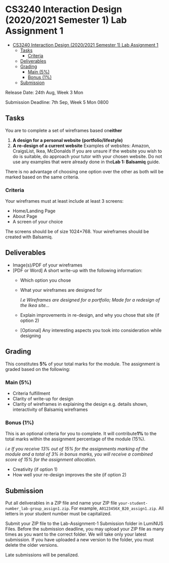 # CS3240 Interaction Design (2020/2021 Semester 1) Lab Assignment 1

- [CS3240 Interaction Design (2020/2021 Semester 1) Lab Assignment 1](#cs3240-interaction-design-20202021-semester-1-lab-assignment-1)
  - [Tasks](#tasks)
    - [Criteria](#criteria)
  - [Deliverables](#deliverables)
  - [Grading](#grading)
    - [Main (5%)](#main-5)
    - [Bonus (1%)](#bonus-1)
  - [Submission](#submission)
  
Release Date: ​24th Aug, Week 3 Mon

Submission Deadline: ​7th Sep, Week 5 Mon ​0800

## Tasks

You are to complete a set of wireframes based on **​either**

1. **A design for a personal website (portfolio/lifestyle)**
2. **A re-design of a current website**
   Examples of websites: ​Amazon​, ​CraigsList​, ​Ikea​, ​McDonalds
   If you are unsure if the website you wish to do is suitable, do approach your tutor with your chosen website. Do not use any examples that were already done in the ​**Lab 1: Balsamiq**​ guide.

There is no advantage of choosing one option over the other as both will be marked based on the same criteria.

### Criteria

Your wireframes must at least include at least 3 screens:

- Home/Landing Page
- About Page
- A screen of your choice

The screens should be of size ​1024×768. ​Your wireframes should be created with Balsamiq.

## Deliverables

- Image(s)/PDF of your wireframes
- [PDF or Word] A short write-up with the following information:
  - Which option you chose
  - What your wireframes are designed for
  
    *I.e Wireframes are designed for a portfolio; Made for a redesign of the Ikea site...*
  - Explain improvements in re-design, and why you chose that site (if option 2)
  - [Optional] Any interesting aspects you took into consideration while designing
     
## Grading

This constitutes ​**5​%**​ of your total marks for the module. The assignment is graded based on the following:

### Main (5%)

- Criteria fulfillment
- Clarity of write-up for design
- Clarity of wireframes in explaining the design ​e.g. details shown, interactivity of Balsamiq wireframes

### Bonus (1%)

This is an optional criteria for you to complete. It will contribute ​**1%** ​to the total marks within the assignment percentage of the module (15%).

*i.e If you receive 13% out of 15% for the assignments marking of the module and a total of 3% in bonus marks, you will receive a combined score of 15% for the assignment allocation.*

- Creativity (if option 1)
- How well your re-design improves the site (if option 2)

## Submission

Put all deliverables in a ZIP file and name your ZIP file `your-student-number_lab-group_assign1.zip`​. For example, `A0123456X_B20_assign1.zip`. All letters in your student number must be capitalized.

Submit your ZIP file to the ​Lab-Assignment-1 Submission folder​ in LumiNUS Files. Before the submission deadline, you may upload your ZIP file as many times as you want to the correct folder. We will take only your latest submission. If you have uploaded a new version to the folder, you must delete the older versions.

Late submissions will be penalized.